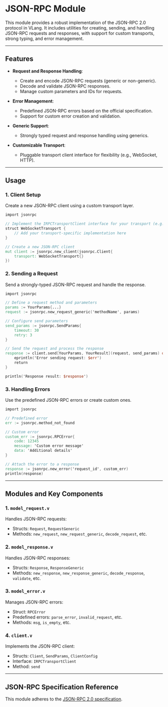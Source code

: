 # JSON-RPC Module

This module provides a robust implementation of the JSON-RPC 2.0 protocol in VLang. It includes utilities for creating, sending, and handling JSON-RPC requests and responses, with support for custom transports, strong typing, and error management.

---

## Features

- **Request and Response Handling**:
  - Create and encode JSON-RPC requests (generic or non-generic).
  - Decode and validate JSON-RPC responses.
  - Manage custom parameters and IDs for requests.
  
- **Error Management**:
  - Predefined JSON-RPC errors based on the official specification.
  - Support for custom error creation and validation.

- **Generic Support**:
  - Strongly typed request and response handling using generics.
  
- **Customizable Transport**:
  - Pluggable transport client interface for flexibility (e.g., WebSocket, HTTP).

---

## Usage

### 1. **Client Setup**

Create a new JSON-RPC client using a custom transport layer.

```v
import jsonrpc

// Implement the IRPCTransportClient interface for your transport (e.g., WebSocket)
struct WebSocketTransport {
    // Add your transport-specific implementation here
}

// Create a new JSON-RPC client
mut client := jsonrpc.new_client(jsonrpc.Client{
    transport: WebSocketTransport{}
})
```

### 2. **Sending a Request**

Send a strongly-typed JSON-RPC request and handle the response.

```v
import jsonrpc

// Define a request method and parameters
params := YourParams{...}
request := jsonrpc.new_request_generic('methodName', params)

// Configure send parameters
send_params := jsonrpc.SendParams{
    timeout: 30
    retry: 3
}

// Send the request and process the response
response := client.send[YourParams, YourResult](request, send_params) or {
    eprintln('Error sending request: $err')
    return
}

println('Response result: $response')
```

### 3. **Handling Errors**

Use the predefined JSON-RPC errors or create custom ones.

```v
import jsonrpc

// Predefined error
err := jsonrpc.method_not_found

// Custom error
custom_err := jsonrpc.RPCError{
    code: 12345
    message: 'Custom error message'
    data: 'Additional details'
}

// Attach the error to a response
response := jsonrpc.new_error('request_id', custom_err)
println(response)
```

---

## Modules and Key Components

### 1. **`model_request.v`**
Handles JSON-RPC requests:
- Structs: `Request`, `RequestGeneric`
- Methods: `new_request`, `new_request_generic`, `decode_request`, etc.

### 2. **`model_response.v`**
Handles JSON-RPC responses:
- Structs: `Response`, `ResponseGeneric`
- Methods: `new_response`, `new_response_generic`, `decode_response`, `validate`, etc.

### 3. **`model_error.v`**
Manages JSON-RPC errors:
- Struct: `RPCError`
- Predefined errors: `parse_error`, `invalid_request`, etc.
- Methods: `msg`, `is_empty`, etc.

### 4. **`client.v`**
Implements the JSON-RPC client:
- Structs: `Client`, `SendParams`, `ClientConfig`
- Interface: `IRPCTransportClient`
- Method: `send`

---

## JSON-RPC Specification Reference

This module adheres to the [JSON-RPC 2.0 specification](https://www.jsonrpc.org/specification).
